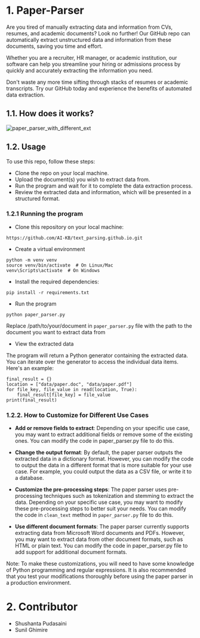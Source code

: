 # 1. Paper-Parser

Are you tired of manually extracting data and information from CVs, resumes, and academic documents? Look no further! Our GitHub repo can automatically extract unstructured data and information from these documents, saving you time and effort.

Whether you are a recruiter, HR manager, or academic institution, our software can help you streamline your hiring or admissions process by quickly and accurately extracting the information you need.

Don't waste any more time sifting through stacks of resumes or academic transcripts. Try our GitHub today and experience the benefits of automated data extraction.

## 1.1. How does it works?

![paper_parser_with_different_ext](https://user-images.githubusercontent.com/40186859/223016956-7c28a86c-0edf-48a7-ab6b-a5ae87b84201.png)

## 1.2. Usage

To use this repo, follow these steps:

- Clone the repo on your local machine.
- Upload the document(s) you wish to extract data from.
- Run the program and wait for it to complete the data extraction process.
- Review the extracted data and information, which will be presented in a structured format.

### 1.2.1 Running the program

- Clone this repository on your local machine:
```
https://github.com/AI-KB/text_parsing.github.io.git
```

- Create a virtual environment
```
python -m venv venv
source venv/bin/activate  # On Linux/Mac
venv\Scripts\activate  # On Windows
```
 
- Install the required dependencies:

```
pip install -r requirements.txt
```

- Run the program

```
python paper_parser.py 
```

Replace /path/to/your/document in `paper_parser.py` file with the path to the document you want to extract data from

- View the extracted data

The program will return a Python generator containing the extracted data. You can iterate over the generator to access the individual data items. Here's an example:

```
final_result = {}
location = ["data/paper.doc", "data/paper.pdf"]
for file_key, file_value in read(location, True):
    final_result[file_key] = file_value
print(final_result)
```

### 1.2.2. How to Customize for Different Use Cases

- **Add or remove fields to extract**: Depending on your specific use case, you may want to extract additional fields or remove some of the existing ones. You can modify the code in paper_parser.py file to do this. 

- **Change the output format**: By default, the paper parser outputs the extracted data in a dictionary format. However, you can modify the code to output the data in a different format that is more suitable for your use case. For example, you could output the data as a CSV file, or write it to a database.

- **Customize the pre-processing steps**: The paper parser uses pre-processing techniques such as tokenization and stemming to extract the data. Depending on your specific use case, you may want to modify these pre-processing steps to better suit your needs. You can modify the code in `clean_text` method in `paper_parser.py` file to do this.

- **Use different document formats**: The paper parser currently supports extracting data from Microsoft Word documents and PDFs. However, you may want to extract data from other document formats, such as HTML or plain text. You can modify the code in paper_parser.py file to add support for additional document formats.

Note: To make these customizations, you will need to have some knowledge of Python programming and regular expressions. It is also recommended that you test your modifications thoroughly before using the paper parser in a production environment.

# 2. Contributor
- Shushanta Pudasaini 
- Sunil Ghimire
